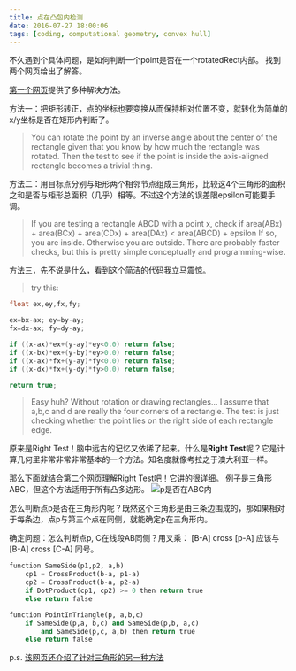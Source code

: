 ```yaml
---
title: 点在凸包内检测
date: 2016-07-27 18:00:06
tags: [coding, computational geometry, convex hull]
---
```

不久遇到个具体问题，是如何判断一个point是否在一个rotatedRect内部。
找到两个网页给出了解答。

[第一个网页](http://www.gamedev.net/topic/142526-checking-if-a-point-is-inside-a-rotated-rectangle/)提供了多种解决方法。

方法一：把矩形转正，点的坐标也要变换从而保持相对位置不变，就转化为简单的x/y坐标是否在矩形内判断了。
>You can rotate the point by an inverse angle about the center of the rectangle given that you know by how much the rectangle was rotated. Then the test to see if the point is inside the axis-aligned rectangle becomes a trivial thing.

方法二：用目标点分别与矩形两个相邻节点组成三角形，比较这4个三角形的面积之和是否与矩形总面积（几乎）相等。不过这个方法的误差限epsilon可能要手调。
>If you are testing a rectangle ABCD with a point x, check if
area(ABx) + area(BCx) + area(CDx) + area(DAx) < area(ABCD) + epsilon
If so, you are inside. Otherwise you are outside. There are probably faster checks, but this is pretty simple conceptually and programming-wise. 

方法三，先不说是什么，看到这个简洁的代码我立马震惊。
>try this:

``` c
float ex,ey,fx,fy;

ex=bx-ax; ey=by-ay;
fx=dx-ax; fy=dy-ay;

if ((x-ax)*ex+(y-ay)*ey<0.0) return false;
if ((x-bx)*ex+(y-by)*ey>0.0) return false;
if ((x-ax)*fx+(y-ay)*fy<0.0) return false;
if ((x-dx)*fx+(y-dy)*fy>0.0) return false;

return true;
```
>Easy huh? Without rotation or drawing rectangles... I assume that a,b,c and d are really the four corners of a rectangle.
The test is just checking whether the point lies on the right side of each rectangle edge.

原来是Right Test！脑中远古的记忆又依稀了起来。什么是**Right Test**呢？它是计算几何里非常非常非常基本的一个方法。知名度就像考拉之于澳大利亚一样。

那么下面就结合[第二个网页](http://www.blackpawn.com/texts/pointinpoly/)理解Right Test吧！它讲的很详细。
例子是三角形ABC，但这个方法适用于所有凸多边形。
![p是否在ABC内](https://github.com/veslam/ImagesForBlog/raw/master/res/20160727_01_RightTest.png)

怎么判断点p是否在三角形内呢？既然这个三角形是由三条边围成的，那如果相对于每条边，点p与第三个点在同侧，就能确定p在三角形内。

确定问题：怎么判断点p, C在线段AB同侧？用叉乘： [B-A] cross [p-A] 应该与 [B-A] cross [C-A] 同号。
``` python
function SameSide(p1,p2, a,b)
    cp1 = CrossProduct(b-a, p1-a)
    cp2 = CrossProduct(b-a, p2-a)
    if DotProduct(cp1, cp2) >= 0 then return true
    else return false

function PointInTriangle(p, a,b,c)
    if SameSide(p,a, b,c) and SameSide(p,b, a,c)
        and SameSide(p,c, a,b) then return true
    else return false
```

p.s. [该网页还介绍了针对三角形的另一种方法](http://www.blackpawn.com/texts/pointinpoly/)